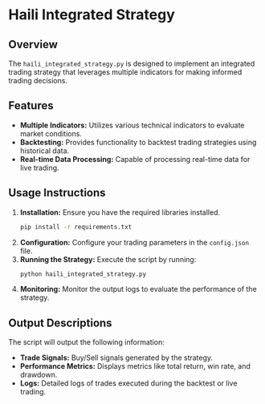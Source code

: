 # Haili Integrated Strategy

## Overview
The `haili_integrated_strategy.py` is designed to implement an integrated trading strategy that leverages multiple indicators for making informed trading decisions.

## Features
- **Multiple Indicators:** Utilizes various technical indicators to evaluate market conditions.
- **Backtesting:** Provides functionality to backtest trading strategies using historical data.
- **Real-time Data Processing:** Capable of processing real-time data for live trading.

## Usage Instructions
1. **Installation:** Ensure you have the required libraries installed.
   ```bash
   pip install -r requirements.txt
   ```
2. **Configuration:** Configure your trading parameters in the `config.json` file.
3. **Running the Strategy:** Execute the script by running:
   ```bash
   python haili_integrated_strategy.py
   ```
4. **Monitoring:** Monitor the output logs to evaluate the performance of the strategy.

## Output Descriptions
The script will output the following information:
- **Trade Signals:** Buy/Sell signals generated by the strategy.
- **Performance Metrics:** Displays metrics like total return, win rate, and drawdown.
- **Logs:** Detailed logs of trades executed during the backtest or live trading.